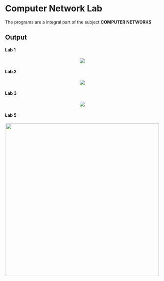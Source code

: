 # Computer Network Lab

The programs are a integral part of the subject **COMPUTER NETWORKS**

## Output

#### Lab 1
<p align="center">
	<img src="final/out/out1.gif">
</p>

#### Lab 2
<p align="center">
	<img src="final/out/out2.gif">
</p>

#### Lab 3
<p align="center">
	<img src="final/out/out3.gif">
</p>

#### Lab 5
<p align="center">
	<img src="final/out/out5.gif" width="500">
</p>
